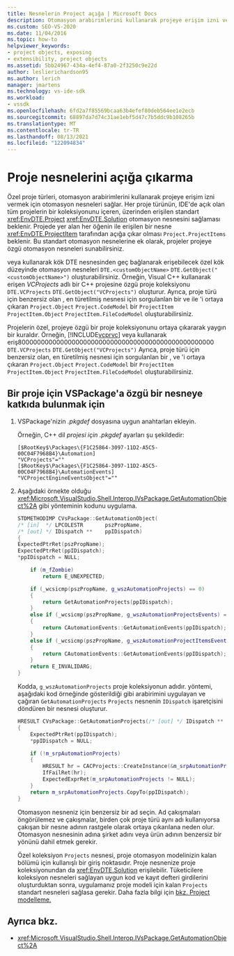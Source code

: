 ```yaml
---
title: Nesnelerin Project açığa | Microsoft Docs
description: Otomasyon arabirimlerini kullanarak projeye erişim izni veren otomasyon Visual Studio özel proje türleri için nesneleri nasıl açığa çıkarabilirsiniz?
ms.custom: SEO-VS-2020
ms.date: 11/04/2016
ms.topic: how-to
helpviewer_keywords:
- project objects, exposing
- extensibility, project objects
ms.assetid: 5bb24967-434a-4ef4-87a0-2f3250c9e22d
author: leslierichardson95
ms.author: lerich
manager: jmartens
ms.technology: vs-ide-sdk
ms.workload:
- vssdk
ms.openlocfilehash: 6fd2a7f85569bcaa63b4efef80deb564ee1e2ecb
ms.sourcegitcommit: 68897da7d74c31ae1ebf5d47c7b5ddc9b108265b
ms.translationtype: MT
ms.contentlocale: tr-TR
ms.lasthandoff: 08/13/2021
ms.locfileid: "122094834"
---
```

# <a name="expose-project-objects"></a>Proje nesnelerini açığa çıkarma

Özel proje türleri, otomasyon arabirimlerini kullanarak projeye erişim izni vermek için otomasyon nesneleri sağlar. Her proje türünün, IDE'de açık olan tüm projelerin bir koleksiyonunu içeren, üzerinden erişilen standart <xref:EnvDTE.Project> <xref:EnvDTE.Solution> otomasyon nesnesini sağlaması beklenir. Projede yer alan her öğenin ile erişilen bir nesne <xref:EnvDTE.ProjectItem> tarafından açığa çıkar olması `Project.ProjectItems` beklenir. Bu standart otomasyon nesnelerine ek olarak, projeler projeye özgü otomasyon nesneleri sunabilirsiniz.

veya kullanarak kök DTE nesnesinden geç bağlanarak erişebilecek özel kök düzeyinde otomasyon nesneleri `DTE.<customObjectName>` `DTE.GetObject("<customObjectName>")` oluşturabilirsiniz. Örneğin, Visual C++ kullanarak erişen *VCProjects* adlı bir C++ projesine özgü proje koleksiyonu `DTE.VCProjects` `DTE.GetObject("VCProjects")` oluşturur. Ayrıca, proje türü için benzersiz olan , en türetilmiş nesnesi için sorgulanlan bir ve ile 'i ortaya çıkaran `Project.Object` `Project.CodeModel` bir `ProjectItem` `ProjectItem.Object` `ProjectItem.FileCodeModel` oluşturabilirsiniz.

Projelerin özel, projeye özgü bir proje koleksiyonunu ortaya çıkararak yaygın bir kuraldır. Örneğin, [!INCLUDE[vcprvc](../../code-quality/includes/vcprvc_md.md)] veya kullanarak eriş800000000000000000000000000000000000000000000000000 `DTE.VCProjects` `DTE.GetObject("VCProjects")` Ayrıca, proje türü için benzersiz olan, en türetilmiş nesnesi için sorgulanlan bir , ve 'i ortaya çıkaran `Project.Object` `Project.CodeModel` bir `ProjectItem` `ProjectItem.Object` `ProjectItem.FileCodeModel` oluşturabilirsiniz.

## <a name="to-contribute-a-vspackage-specific-object-for-a-project"></a>Bir proje için VSPackage'a özgü bir nesneye katkıda bulunmak için

1. VSPackage'nizin *.pkgdef* dosyasına uygun anahtarları ekleyin.

     Örneğin, C++ dil *projesi için .pkgdef* ayarları şu şekildedir:

    ```
    [$RootKey$\Packages\{F1C25864-3097-11D2-A5C5-00C04F7968B4}\Automation]
    "VCProjects"=""
    [$RootKey$\Packages\{F1C25864-3097-11D2-A5C5-00C04F7968B4}\AutomationEvents]
    "VCProjectEngineEventsObject"=""
    ```

2. Aşağıdaki örnekte olduğu <xref:Microsoft.VisualStudio.Shell.Interop.IVsPackage.GetAutomationObject%2A> gibi yönteminin kodunu uygulama.

    ```cpp
    STDMETHODIMP CVsPackage::GetAutomationObject(
    /* [in]  */ LPCOLESTR       pszPropName,
    /* [out] */ IDispatch **    ppIDispatch)
    {
    ExpectedPtrRet(pszPropName);
    ExpectedPtrRet(ppIDispatch);
    *ppIDispatch = NULL;

        if (m_fZombie)
            return E_UNEXPECTED;

        if (_wcsicmp(pszPropName, g_wszAutomationProjects) == 0)
        {
            return GetAutomationProjects(ppIDispatch);
        }
        else if (_wcsicmp(pszPropName, g_wszAutomationProjectsEvents) == 0)
        {
            return CAutomationEvents::GetAutomationEvents(ppIDispatch);
        }
        else if (_wcsicmp(pszPropName, g_wszAutomationProjectItemsEvents) == 0)
        {
            return CAutomationEvents::GetAutomationEvents(ppIDispatch);
        }
        return E_INVALIDARG;
    }
    ```

     Kodda, `g_wszAutomationProjects` proje koleksiyonun adıdır. yöntemi, aşağıdaki kod örneğinde gösterildiği gibi arabirimini uygulayan ve çağıran `GetAutomationProjects` `Projects` nesnenin `IDispatch` işaretçisini döndüren bir nesnesi oluşturur.

    ```cpp
    HRESULT CVsPackage::GetAutomationProjects(/* [out] */ IDispatch ** ppIDispatch)
    {
        ExpectedPtrRet(ppIDispatch);
        *ppIDispatch = NULL;

        if (!m_srpAutomationProjects)
        {
            HRESULT hr = CACProjects::CreateInstance(&m_srpAutomationProjects);
            IfFailRet(hr);
            ExpectedExprRet(m_srpAutomationProjects != NULL);
        }
        return m_srpAutomationProjects.CopyTo(ppIDispatch);
    }
    ```

     Otomasyon nesneniz için benzersiz bir ad seçin. Ad çakışmaları öngörülemez ve çakışmalar, birden çok proje türü aynı adı kullanıyorsa çakışan bir nesne adının rastgele olarak ortaya çıkarılana neden olur. Otomasyon nesnesinin adına şirket adını veya ürün adının benzersiz bir yönünü dahil etmek gerekir.

     Özel koleksiyon `Projects` nesnesi, proje otomasyon modelinizin kalan bölümü için kullanışlı bir giriş noktasıdır. Proje nesnenize proje koleksiyonundan da <xref:EnvDTE.Solution> erişilebilir. Tüketicilere koleksiyon nesneleri sağlayan uygun kod ve kayıt defteri girdilerini oluşturduktan sonra, uygulamanız proje modeli için kalan `Projects` standart nesneleri sağlasa gerekir. Daha fazla bilgi için [bkz. Project modelleme.](../../extensibility/internals/project-modeling.md)

## <a name="see-also"></a>Ayrıca bkz.

- <xref:Microsoft.VisualStudio.Shell.Interop.IVsPackage.GetAutomationObject%2A>
